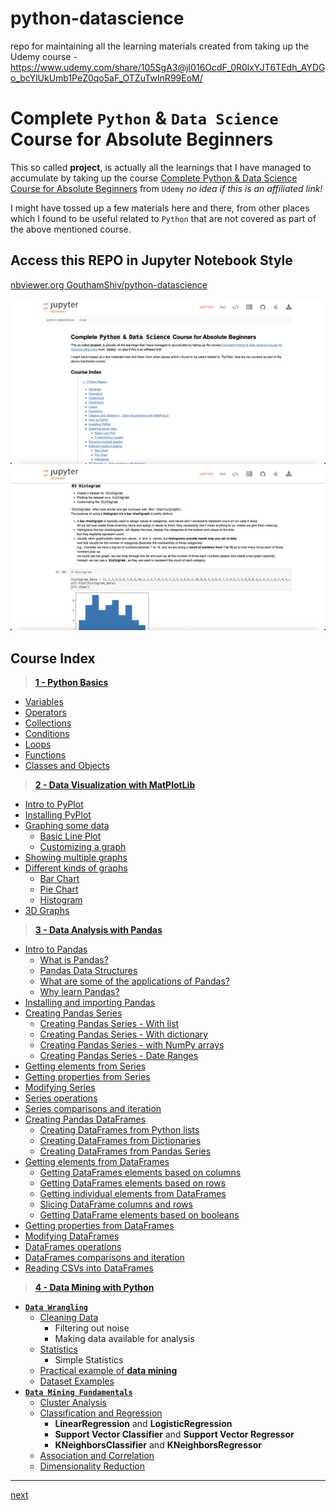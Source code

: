 # python-datascience

repo for maintaining all the learning materials created from taking up the Udemy course - https://www.udemy.com/share/105SgA3@jI016OcdF_0R0lxYJT6TEdh_AYDGo_bcYlUkUmb1PeZ0qo5aF_OTZuTwInR99EoM/

# Complete `Python` & `Data Science` Course for Absolute Beginners

This so called **project**, is actually all the learnings that I have managed to accumulate by taking up the course [Complete Python & Data Science Course for Absolute Beginners](https://www.udemy.com/share/105SgA3@b-b-i62y90RM-qVQ1oFaGTDOzAIVgeitblk8UJn4046Yj2Jh4zAiMDznhiZyy9kp/) from `Udemy` _no idea if this is an affiliated link!_

I might have tossed up a few materials here and there, from other places which I found to be useful related to `Python` that are not covered as part of the above mentioned course.

## Access this REPO in **Jupyter Notebook** Style

[nbviewer.org GouthamShiv/python-datascience](https://nbviewer.org/github/GouthamShiv/python-datascience/blob/master/code/index.ipynb)

![Jupyter Notebook - Preview](./assets/python-datascience.png)
![Jupyter Notebook - Histograms](./assets/py-ds-histograms.png)

## Course Index

> **[1 - Python Basics](./code/01-python-fundamentals/00-index.ipynb)**

-   [Variables](./code/01-python-fundamentals/01-variables.ipynb)
-   [Operators](./code/01-python-fundamentals/02-operators.ipynb)
-   [Collections](./code/01-python-fundamentals/03-collections.ipynb)
-   [Conditions](./code/01-python-fundamentals/04-conditions.ipynb)
-   [Loops](./code/01-python-fundamentals/05-loops.ipynb)
-   [Functions](./code/01-python-fundamentals/06-functions.ipynb)
-   [Classes and Objects](./code/01-python-fundamentals/07-classes-and-objects.ipynb)

> **[2 - Data Visualization with MatPlotLib](./code/02-data-visualization-with-python-and-matplotlib/00-index.ipynb)**

-   [Intro to PyPlot](./code/02-data-visualization-with-python-and-matplotlib/01-intro-to-pyplot.ipynb)
-   [Installing PyPlot](./code/02-data-visualization-with-python-and-matplotlib/02-installing-pyplot.ipynb)
-   [Graphing some data](./code/02-data-visualization-with-python-and-matplotlib/03-graphing-data.ipynb)
    -   [Basic Line Plot](./code/02-data-visualization-with-python-and-matplotlib/03-graphing-data.ipynb)
    -   [Customizing a graph](./code/02-data-visualization-with-python-and-matplotlib/03-graphing-data.ipynb)
-   [Showing multiple graphs](./code/02-data-visualization-with-python-and-matplotlib/04-multiple-graphs.ipynb)
-   [Different kinds of graphs](./code/02-data-visualization-with-python-and-matplotlib/05-different-kinds-of-graphs.ipynb)
    -   [Bar Chart](./code/02-data-visualization-with-python-and-matplotlib/05-different-kinds-of-graphs.ipynb)
    -   [Pie Chart](./code/02-data-visualization-with-python-and-matplotlib/05-different-kinds-of-graphs.ipynb)
    -   [Histogram](./code/02-data-visualization-with-python-and-matplotlib/05-different-kinds-of-graphs.ipynb)
-   [3D Graphs](./code/02-data-visualization-with-python-and-matplotlib/06-3d-graphs.ipynb)

> **[3 - Data Analysis with Pandas](./code/03-data-analysis-with-pandas/00-index.ipynb)**

-   [Intro to Pandas](./code/03-data-analysis-with-pandas/01-intro-to-pandas.ipynb)
    -   [What is Pandas?](./code/03-data-analysis-with-pandas/01-intro-to-pandas.ipynb)
    -   [Pandas Data Structures](./code/03-data-analysis-with-pandas/01-intro-to-pandas.ipynb)
    -   [What are some of the applications of Pandas?](./code/03-data-analysis-with-pandas/01-intro-to-pandas.ipynb)
    -   [Why learn Pandas?](./code/03-data-analysis-with-pandas/01-intro-to-pandas.ipynb)
-   [Installing and importing Pandas](./code/03-data-analysis-with-pandas/02-installing-pandas.ipynb)
-   [Creating Pandas Series](./code/03-data-analysis-with-pandas/03-pandas-series.ipynb)
    -   [Creating Pandas Series - With list](./code/03-data-analysis-with-pandas/03A-pandas-series-with-list.ipynb)
    -   [Creating Pandas Series - With dictionary](./code/03-data-analysis-with-pandas/03B-pandas-series-with-dictionary.ipynb)
    -   [Creating Pandas Series - with NumPy arrays](./code/03-data-analysis-with-pandas/03C-pandas-series-with-numpy-arrays.ipynb)
    -   [Creating Pandas Series - Date Ranges](./code/03-data-analysis-with-pandas/03C-pandas-series-with-numpy-arrays.ipynb)
-   [Getting elements from Series](./code/03-data-analysis-with-pandas/04-getting-elements-from-series.ipynb)
-   [Getting properties from Series](./code/03-data-analysis-with-pandas/05-getting-properties-from-series.ipynb)
-   [Modifying Series](./code/03-data-analysis-with-pandas/06-pandas-series-modification.ipynb)
-   [Series operations](./code/03-data-analysis-with-pandas/07-pandas-series-operations.ipynb)
-   [Series comparisons and iteration](./code/03-data-analysis-with-pandas/08-compare-and-iterate-series.ipynb)
-   [Creating Pandas DataFrames](./code/03-data-analysis-with-pandas/09-pandas-dataframes.ipynb)
    -   [Creating DataFrames from Python lists](./code/03-data-analysis-with-pandas/09A-dataframes-from-lists.ipynb)
    -   [Creating DataFrames from Dictionaries](./code/03-data-analysis-with-pandas/09B-dataframes-from-dictionary.ipynb)
    -   [Creating DataFrames from Pandas Series](./code/03-data-analysis-with-pandas/09C-dataframes-with-series.ipynb)
-   [Getting elements from DataFrames](./code/03-data-analysis-with-pandas/10-getting-dataframe-elements.ipynb)
    -   [Getting DataFrames elements based on columns](./10A-column-elements-from-dataframe.ipynb)
    -   [Getting DataFrames elements based on rows](./code/03-data-analysis-with-pandas/10B-row-elements-from-dataframe.ipynb)
    -   [Getting individual elements from DataFrames](./code/03-data-analysis-with-pandas/10C-getting-individual-elements-dataframes.ipynb)
    -   [Slicing DataFrame columns and rows](./code/03-data-analysis-with-pandas/10D-slicing-dataframes.ipynb)
    -   [Getting DataFrame elements based on booleans](./code/03-data-analysis-with-pandas/10E-dataframe-elements-basedon-boolean.ipynb)
-   [Getting properties from DataFrames](./code/03-data-analysis-with-pandas/11-dataframe-properties.ipynb)
-   [Modifying DataFrames](./code/03-data-analysis-with-pandas/12-dataframe-modification.ipynb)
-   [DataFrames operations](./code/03-data-analysis-with-pandas/13-dataframe-operations.ipynb)
-   [DataFrames comparisons and iteration](./code/03-data-analysis-with-pandas/14-dataframe-comparisons-and-iterations.ipynb)
-   [Reading CSVs into DataFrames](./code/03-data-analysis-with-pandas/15-reading-csv-into-dataframe.ipynb)

> **[4 - Data Mining with Python](./code/04-python-data-mining/00-index.ipynb)**

-   [**`Data Wrangling`**](./code/04-python-data-mining/00-index.ipynb)
    -   [Cleaning Data](./code/04-python-data-mining/01-cleaning-data.ipynb)
        -   Filtering out noise
        -   Making data available for analysis
    -   [Statistics](./code/04-python-data-mining/01-cleaning-data.ipynb)
        -   Simple Statistics
    -   [Practical example of **data mining**](./code/04-python-data-mining/02-practical-datamining-example.ipynb)
    -   [Dataset Examples](./code/04-python-data-mining/02-practical-datamining-example.ipynb)
-   [**`Data Mining Fundamentals`**](./code/04-python-data-mining/00-index.ipynb)
    -   [Cluster Analysis](./code/04-python-data-mining/03A-cluster-analysis.ipynb)
    -   [Classification and Regression](./code/04-python-data-mining/03B-classification-and-regression.ipynb)
        -   **LinearRegression** and **LogisticRegression**
        -   **Support Vector Classifier** and **Support Vector Regressor**
        -   **KNeighborsClassifier** and **KNeighborsRegressor**
    -   [Association and Correlation](./code/04-python-data-mining/03C-association-and-correlation.ipynb)
    -   [Dimensionality Reduction]()

---

[next](./code/01-python-fundamentals/00-index.ipynb)
